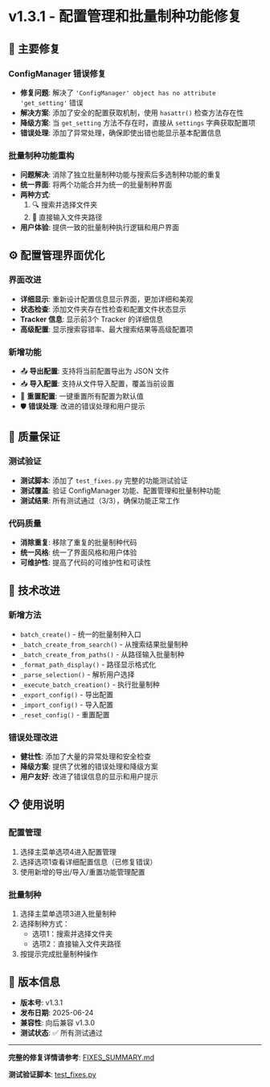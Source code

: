 # v1.3.1 - 配置管理和批量制种功能修复

## 🔧 主要修复

### ConfigManager 错误修复
- **修复问题**: 解决了 `'ConfigManager' object has no attribute 'get_setting'` 错误
- **解决方案**: 添加了安全的配置获取机制，使用 `hasattr()` 检查方法存在性
- **降级方案**: 当 `get_setting` 方法不存在时，直接从 `settings` 字典获取配置项
- **错误处理**: 添加了异常处理，确保即使出错也能显示基本配置信息

### 批量制种功能重构
- **问题解决**: 消除了独立批量制种功能与搜索后多选制种功能的重复
- **统一界面**: 将两个功能合并为统一的批量制种界面
- **两种方式**: 
  1. 🔍 搜索并选择文件夹
  2. 📁 直接输入文件夹路径
- **用户体验**: 提供一致的批量制种执行逻辑和用户界面

## ⚙️ 配置管理界面优化

### 界面改进
- **详细显示**: 重新设计配置信息显示界面，更加详细和美观
- **状态检查**: 添加文件夹存在性检查和配置文件状态显示
- **Tracker 信息**: 显示前3个 Tracker 的详细信息
- **高级配置**: 显示搜索容错率、最大搜索结果等高级配置项

### 新增功能
- 📤 **导出配置**: 支持将当前配置导出为 JSON 文件
- 📥 **导入配置**: 支持从文件导入配置，覆盖当前设置
- 🔄 **重置配置**: 一键重置所有配置为默认值
- 🛡️ **错误处理**: 改进的错误处理和用户提示

## 🧪 质量保证

### 测试验证
- **测试脚本**: 添加了 `test_fixes.py` 完整的功能测试验证
- **测试覆盖**: 验证 ConfigManager 功能、配置管理和批量制种功能
- **测试结果**: 所有测试通过（3/3），确保功能正常工作

### 代码质量
- **消除重复**: 移除了重复的批量制种代码
- **统一风格**: 统一了界面风格和用户体验
- **可维护性**: 提高了代码的可维护性和可读性

## 📄 技术改进

### 新增方法
- `batch_create()` - 统一的批量制种入口
- `_batch_create_from_search()` - 从搜索结果批量制种
- `_batch_create_from_paths()` - 从路径输入批量制种
- `_format_path_display()` - 路径显示格式化
- `_parse_selection()` - 解析用户选择
- `_execute_batch_creation()` - 执行批量制种
- `_export_config()` - 导出配置
- `_import_config()` - 导入配置
- `_reset_config()` - 重置配置

### 错误处理改进
- **健壮性**: 添加了大量的异常处理和安全检查
- **降级方案**: 提供了优雅的错误处理和降级方案
- **用户友好**: 改进了错误信息的显示和用户提示

## 📋 使用说明

### 配置管理
1. 选择主菜单选项4进入配置管理
2. 选择选项1查看详细配置信息（已修复错误）
3. 使用新增的导出/导入/重置功能管理配置

### 批量制种
1. 选择主菜单选项3进入批量制种
2. 选择制种方式：
   - 选项1：搜索并选择文件夹
   - 选项2：直接输入文件夹路径
3. 按提示完成批量制种操作

## 🎯 版本信息

- **版本号**: v1.3.1
- **发布日期**: 2025-06-24
- **兼容性**: 向后兼容 v1.3.0
- **测试状态**: ✅ 所有测试通过

---

**完整的修复详情请参考**: [FIXES_SUMMARY.md](./FIXES_SUMMARY.md)

**测试验证脚本**: [test_fixes.py](./test_fixes.py)
